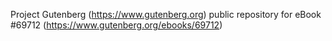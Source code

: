 Project Gutenberg (https://www.gutenberg.org) public repository for
eBook #69712 (https://www.gutenberg.org/ebooks/69712)
